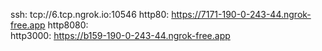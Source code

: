 ssh: tcp://6.tcp.ngrok.io:10546 
http80: https://7171-190-0-243-44.ngrok-free.app 
http8080:  
http3000: https://b159-190-0-243-44.ngrok-free.app 
